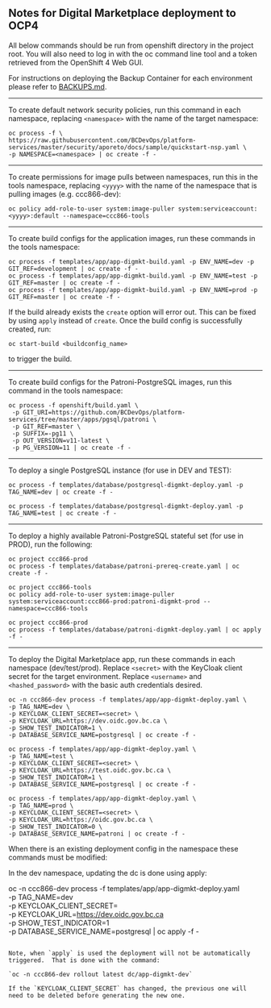 ## Notes for Digital Marketplace deployment to OCP4

All below commands should be run from openshift directory in the project root. You will also need to log in with the oc command line tool and a token retrieved from the OpenShift 4 Web GUI.

For instructions on deploying the Backup Container for each environment please refer to [BACKUPS.md](./BACKUPS.md).

-----

To create default network security policies, run this command in each namespace, replacing `<namespace>` with the name of the target namespace:

```
oc process -f \
https://raw.githubusercontent.com/BCDevOps/platform-services/master/security/aporeto/docs/sample/quickstart-nsp.yaml \
-p NAMESPACE=<namespace> | oc create -f -
```

-----

To create permissions for image pulls between namespaces, run this in the tools namespace, replacing `<yyyy>` with the name of the namespace that is pulling images (e.g. ccc866-dev):

```
oc policy add-role-to-user system:image-puller system:serviceaccount:<yyyy>:default --namespace=ccc866-tools
```

-----

To create build configs for the application images, run these commands in the tools namespace:

```
oc process -f templates/app/app-digmkt-build.yaml -p ENV_NAME=dev -p GIT_REF=development | oc create -f -
oc process -f templates/app/app-digmkt-build.yaml -p ENV_NAME=test -p GIT_REF=master | oc create -f -
oc process -f templates/app/app-digmkt-build.yaml -p ENV_NAME=prod -p GIT_REF=master | oc create -f -
```

If the build already exists the `create` option will error out.  This can be fixed by using `apply` instead of `create`.  Once the build config is successfully created, run:

`oc start-build <buildconfig_name>` 

to trigger the build.


------

To create build configs for the Patroni-PostgreSQL images, run this command in the tools namespace:

```
oc process -f openshift/build.yaml \
 -p GIT_URI=https://github.com/BCDevOps/platform-services/tree/master/apps/pgsql/patroni \
 -p GIT_REF=master \
 -p SUFFIX=-pg11 \
 -p OUT_VERSION=v11-latest \
 -p PG_VERSION=11 | oc create -f -
```

 -----

To deploy a single PostgreSQL instance (for use in DEV and TEST):

```
oc process -f templates/database/postgresql-digmkt-deploy.yaml -p TAG_NAME=dev | oc create -f -
```

```
oc process -f templates/database/postgresql-digmkt-deploy.yaml -p TAG_NAME=test | oc create -f -
```

------

To deploy a highly available Patroni-PostgreSQL stateful set (for use in PROD), run the following:

```
oc project ccc866-prod
oc process -f templates/database/patroni-prereq-create.yaml | oc create -f -

oc project ccc866-tools
oc policy add-role-to-user system:image-puller system:serviceaccount:ccc866-prod:patroni-digmkt-prod --namespace=ccc866-tools

oc project ccc866-prod
oc process -f templates/database/patroni-digmkt-deploy.yaml | oc apply -f -
```

------

To deploy the Digital Marketplace app, run these commands in each namespace (dev/test/prod).
Replace `<secret>` with the KeyCloak client secret for the target environment.
Replace `<username>` and `<hashed_password>` with the basic auth credentials desired.

```
oc -n ccc866-dev process -f templates/app/app-digmkt-deploy.yaml \
-p TAG_NAME=dev \
-p KEYCLOAK_CLIENT_SECRET=<secret> \
-p KEYCLOAK_URL=https://dev.oidc.gov.bc.ca \
-p SHOW_TEST_INDICATOR=1 \
-p DATABASE_SERVICE_NAME=postgresql | oc create -f -
```

```
oc process -f templates/app/app-digmkt-deploy.yaml \
-p TAG_NAME=test \
-p KEYCLOAK_CLIENT_SECRET=<secret> \
-p KEYCLOAK_URL=https://test.oidc.gov.bc.ca \
-p SHOW_TEST_INDICATOR=1 \
-p DATABASE_SERVICE_NAME=postgresql | oc create -f -
```

```
oc process -f templates/app/app-digmkt-deploy.yaml \
-p TAG_NAME=prod \
-p KEYCLOAK_CLIENT_SECRET=<secret> \
-p KEYCLOAK_URL=https://oidc.gov.bc.ca \
-p SHOW_TEST_INDICATOR=0 \
-p DATABASE_SERVICE_NAME=patroni | oc create -f -
```

When there is an existing deployment config in the namespace these commands must be modified:

In the dev namespace, updating the dc is done using apply:

oc -n ccc866-dev process -f templates/app/app-digmkt-deploy.yaml \
-p TAG_NAME=dev \
-p KEYCLOAK_CLIENT_SECRET=<secret> \
-p KEYCLOAK_URL=https://dev.oidc.gov.bc.ca \
-p SHOW_TEST_INDICATOR=1 \
-p DATABASE_SERVICE_NAME=postgresql | oc apply -f -
```

Note, when `apply` is used the deployment will not be automatically triggered.  That is done with the command:

`oc -n ccc866-dev rollout latest dc/app-digmkt-dev`

If the `KEYCLOAK_CLIENT_SECRET` has changed, the previous one will need to be deleted before generating the new one.